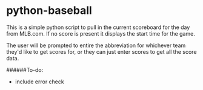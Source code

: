 python-baseball
===============

This is a simple python script to pull in the current scoreboard for the day from MLB.com. If no score is present it displays the start time for the game.

The user will be prompted to entire the abbreviation for whichever team they'd like to get scores for, or they can just enter scores to get all the score data.

######To-do:
* include error check
